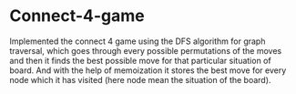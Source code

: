 # Connect-4-game

Implemented the connect 4 game using the DFS algorithm for graph traversal, which goes through every possible permutations of the moves and then it finds the best possible move for that particular situation of board. And with the help of memoization it stores the best move for every node which it has visited (here node mean the situation of the board).
